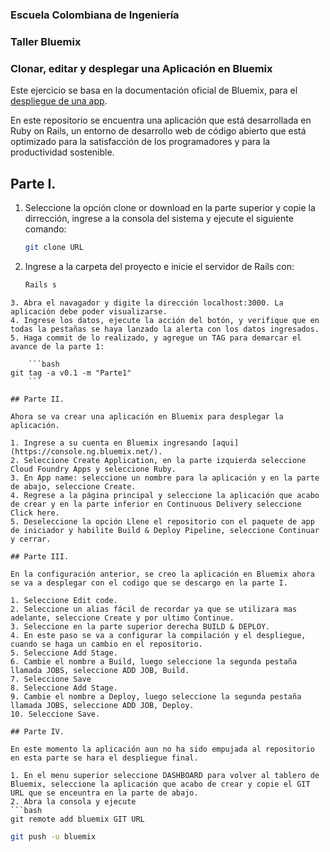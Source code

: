 ### Escuela Colombiana de Ingeniería
### Taller Bluemix
### Clonar, editar y desplegar una Aplicación en Bluemix


Este ejercicio se basa en la documentación oficial de Bluemix, para el [despliegue de una app](https://hub.jazz.net/tutorials/devopsweb/).

En este repositorio se encuentra una aplicación que está desarrollada en Ruby on Rails, un entorno de desarrollo web de código abierto que está optimizado para la satisfacción de los programadores y para la productividad sostenible.

## Parte I.


1. Seleccione la opción clone or download en la parte superior y copie la dirrección, ingrese a la consola del sistema y ejecute el siguiente comando:

	```bash
	git clone URL
    ```

2. Ingrese a la carpeta del proyecto e inicie el servidor de Rails con:

	```bash
	Rails s
```
3. Abra el navagador y digite la dirección localhost:3000. La aplicación debe poder visualizarse.
4. Ingrese los datos, ejecute la acción del botón, y verifique que en todas la pestañas se haya lanzado la alerta con los datos ingresados.
5. Haga commit de lo realizado, y agregue un TAG para demarcar el avance de la parte 1:

	```bash
git tag -a v0.1 -m "Parte1"
	```

## Parte II.

Ahora se va crear una aplicación en Bluemix para desplegar la aplicación.

1. Ingrese a su cuenta en Bluemix ingresando [aqui](https://console.ng.bluemix.net/).
2. Seleccione Create Application, en la parte izquierda seleccione Cloud Foundry Apps y seleccione Ruby.
3. En App name: seleccione un nombre para la aplicación y en la parte de abajo, seleccione Create.
4. Regrese a la página principal y seleccione la aplicación que acabo de crear y en la parte inferior en Continuous Delivery seleccione Click here.
5. Deseleccione la opción Llene el repositorio con el paquete de app de iniciador y habilite Build & Deploy Pipeline, seleccione Continuar y cerrar.

## Parte III.

En la configuración anterior, se creo la aplicación en Bluemix ahora se va a desplegar con el codigo que se descargo en la parte I.

1. Seleccione Edit code.
2. Seleccione un alias fácil de recordar ya que se utilizara mas adelante, seleccione Create y por ultimo Continue.
3. Seleccione en la parte superior derecha BUILD & DEPLOY.
4. En este paso se va a configurar la compilación y el despliegue, cuando se haga un cambio en el repositorio.
5. Seleccione Add Stage.
6. Cambie el nombre a Build, luego seleccione la segunda pestaña llamada JOBS, seleccione ADD JOB, Build.
7. Seleccione Save
8. Seleccione Add Stage.
9. Cambie el nombre a Deploy, luego seleccione la segunda pestaña llamada JOBS, seleccione ADD JOB, Deploy.
10. Seleccione Save.

## Parte IV.

En este momento la aplicación aun no ha sido empujada al repositorio en esta parte se hara el despliegue final.

1. En el menu superior seleccione DASHBOARD para volver al tablero de Bluemix, seleccione la aplicación que acabo de crear y copie el GIT URL que se enceuntra en la parte de abajo.
2. Abra la consola y ejecute
```bash
git remote add bluemix GIT URL
```
```bash
git push -u bluemix
```